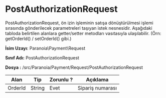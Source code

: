 # PostAuthorizationRequest

PostAuthorizationRequest, ön izin işleminin satışa dönüştürülmesi işlemi sırasında gönderilecek parametreleri taşıyan istek nesnesidir. Aşağıdaki tabloda belirtilen alanlara getter/setter metodları vasıtasıyla ulaşılabilir. (Örn: getOrderId() / setOrderId() gibi.)

**İsim Uzayı**:
Paranoia\Payment\Request

**Sınıf Adı:**
PostAuthorizationRequest

**Dosya :**
/src/Paranoia/Payment/Request/PostAuthorizationRequest

| Alan          | Tip        | Zorunlu ? | Açıklama                      |
|---------------|------------|-----------|-------------------------------|
| OrderId       | String     | Evet      | Sipariş numarası              |
